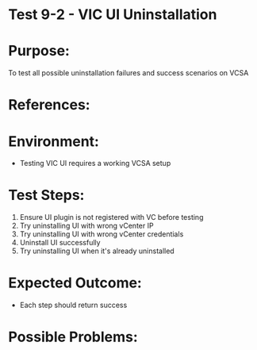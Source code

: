 Test 9-2 - VIC UI Uninstallation
======

# Purpose:
To test all possible uninstallation failures and success scenarios on VCSA

# References:

# Environment:
* Testing VIC UI requires a working VCSA setup

# Test Steps:
1. Ensure UI plugin is not registered with VC before testing
2. Try uninstalling UI with wrong vCenter IP
3. Try uninstalling UI with wrong vCenter credentials
4. Uninstall UI successfully
5. Try uninstalling UI when it's already uninstalled

# Expected Outcome:
* Each step should return success

# Possible Problems:
